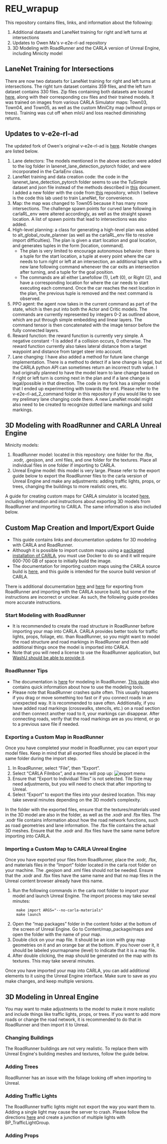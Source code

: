 # REU_wrapup

This repository contains files, links, and information about the following:
1. Additional datasets and LaneNet training for right and left turns at intersections
2. Updates to Owen Ma's v-e2e-rl-ad repository
3. 3D Modeling with RoadRunner and the CARLA version of Unreal Engine, including Minicity model

## LaneNet Training for Intersections
There are now two datasets for LaneNet training for right and left turns at intersections. The right turn dataset contains 359 files, and the left turn dataset contains 330 files. Zip files containing both datasets are located [here](https://drive.google.com/drive/folders/10LKjktFrEe_lrjv4_TwvhQ9-Pzauom9r?usp=sharing), along with their corresponding csv files and their trained models. It was trained on images from various CARLA Simulator maps: Town03, Town04, and Town05, as well as the custom MiniCity map (without props or trees). Training was cut off when mIoU and loss reached diminishing returns.

## Updates to v-e2e-rl-ad
The updated fork of Owen's original v-e2e-rl-ad is [here](https://github.com/catac0mb/v-e2e-rl-ad). Notable changes are listed below.
1. Lane detectors: The models mentioned in the above section were added to the log folder in lanenet_lane_detection_pytorch folder, and were incorporated in the CarlaEnv class. 
2. LaneNet training and data creation code: the code in the lanenet_lane_detection_pytorch folder seems to use the TuSimple dataset and json file instead of the methods described in [this](https://docs.google.com/document/d/1EXU5jXaEKWgqxBsn6C817SnIB1FmI7IcWZgUivV2DjU/edit) document. I added a new folder with the code from [this](https://github.com/David-Brodsky/LaneNet-Train) repository, which I believe is the code this lab used to train LaneNet, for convenience.
3. Map: the map was changed to Town05 because it has many more intersections. The challenge spawn points for curved lane following in carlaRL_env were altered accordingly, as well as the straight spawn location. A list of spawn points that lead to intersections was also added.
4. High-level planning: a class for generating a high-level plan was added to alt_global_route_planner (as well as the carlaRL_env file to resolve import difficulties). The plan is given a start location and goal location, and generates tuples in the form [location, command].
   * The plan is very limited to encourage autonomous behavior: there is a tuple for the start location, a tuple at every point where the car needs to turn right or left at an intersection, an additional tuple with a new lane following command whenever the car exits an intersection after turning, and a tuple for the goal position.
   * The commands are all either Lanefollow (1), Left (0), or Right (2), and have a corresponding location for where the car needs to start executing each command. Once the car reaches the next location in the plan, the previous tuple is removed and the next command is observed.
5. PPO agent: the agent now takes in the current command as part of the state, which is then put into both the Actor and Critic models. The commands are currently represented by integers 0-2 as outlined above, which are put through simple embedding and linear layers. The command tensor is then concatenated with the image tensor before the fully connected layers.
6. Reward function: the reward function is currently very simple. A negative constant -1 is added if a collision occurs, 0 otherwise. The reward function currently also takes lateral distance from a target waypoint and distance from target steer into account. 
7. Lane changing: I have also added a method for future lane change implementation. There is a method to detect if a lane change is legal, but the CARLA python API can sometimes return an incorrect truth value. I had originally planned to have the model learn to lane change based on if right or left turn is coming next in the plan and if a lane change is legal/possible in that direction. The code in my fork has a simpler model that I ended up experimenting with towards the end. Please refer to the v-e2e-rl-ad_2_command folder in this repository if you would like to see my prelimary lane changing code there. A new LaneNet model might also need to be created to recognize dotted lane markings and solid markings.
   
## 3D Modeling with RoadRunner and CARLA Unreal Engine
Minicity models:
1. RoadRunner model: located in this repository: one folder for the .fbx, .xodr, .geojson, and .xml files, and one folder for the textures. Place all individual files in one folder if importing to CARLA.
2. Unreal Engine model: this model is very large. Please refer to the export guide below to export the RoadRunner files to the carla version of Unreal Engine and make any adjustments: adding traffic lights, props, or trees, changing the buildings to more realistic ones, etc.

A guide for creating custom maps for CARLA simulator is located [here](https://docs.google.com/document/d/1nGkW9r-JUrX9DzVkiATIxvYBm__sEEYetNbHLP2ewoU/edit#heading=h.j5jq9pdnhxqd), including information and instructions about exporting 3D models from RoadRunner and importing to CARLA. The same information is also included below.


## Custom Map Creation and Import/Export Guide
* This guide contains links and documentation updates for 3D modeling with CARLA and RoadRunner.
* Although it is possible to import custom maps using a [packaged installation of CARLA](https://carla.readthedocs.io/en/latest/tuto_M_add_map_package/), you must use Docker to do so and it will require 600-700 GB of space to initially build the image.
* The documentation for importing custom maps using the CARLA source build is [here](https://carla.readthedocs.io/en/latest/tuto_M_add_map_source/), and this guide is intended for the source build version of CARLA.

There is additional documentation [here](https://carla.readthedocs.io/en/0.9.4/how_to_make_a_new_map/) and [here](https://www.mathworks.com/help/roadrunner/ug/export-to-carla.html) for exporting from RoadRunner and importing with the CARLA source build, but some of the instructions are incorrect or unclear. As such, the following guide provides more accurate instructions.


### Start Modeling with RoadRunner
* It is recommended to create the road structure in RoadRunner before importing your map into CARLA. CARLA provides better tools for traffic lights, props, foliage, etc. than RoadRunner, so you might want to model the road structure and road markings in RoadRunner and then add additional things once the model is imported into CARLA. 
* Note that you will need a license to use the RoadRunner application, but [WashU should be able to provide it](https://www.mathworks.com/content/dam/mathworks/mathworks-dot-com/images/responsive/supporting/solutions/automated-driving/roadrunner-tutorial/access-roadrunner-cwl.pdf).


### RoadRunner Tips
* The documentation is [here](https://www.mathworks.com/help/roadrunner/fundamentals.html) for modeling in RoadRunner. [This guide](https://www.mathworks.com/help/roadrunner/ug/choose-a-roadrunner-tool.html) also contains quick information about how to use the modeling tools.
* Please note that RoadRunner crashes quite often. This usually happens if you drag or move something too fast or if you connect roads in an unexpected way. It is recommended to save often. Additionally, if you have added road markings (crosswalks, stencils, etc.) on a road section and then connect another road to it, your markings can disappear. After connecting roads, verify that the road markings are as you intend, or go to a previous save file if needed.


### Exporting a Custom Map in RoadRunner
Once you have completed your model in RoadRunner, you can export your model files. Keep in mind that all exported files should be placed in the same folder during the import step.

1. In RoadRunner, select “File”, then “Export”.
2. Select “CARLA Filmbox”, and a menu will pop up: ![export menu](3D_modeling_guide/export_menu.png)
3. Ensure that “Export to Individual Tiles” is not selected. Tile Size may need adjustments, but you will need to check that after importing to Unreal.
4. Select “Export” to export the files into your desired location. This may take several minutes depending on the 3D model’s complexity.

In the folder with the exported files, ensure that the textures/materials used in the 3D model are also in the folder, as well as the .xodr and .fbx files. The .xodr file contains information about how the road network functions, such as road geometries and lane information. The .fbx file contains the actual 3D meshes. Ensure that the .xodr and .fbx files have the same name before importing into CARLA.


### Importing a Custom Map to CARLA Unreal Engine
Once you have exported your files from RoadRunner, place the .xodr, .fbx, and materials files in the “Import” folder located in the carla root folder on your machine. The .geojson and .xml files should not be needed. Ensure that the .xodr and .fbx files have the same name and that no map files in the Unreal content browser already have this name.

1. Run the following commands in the carla root folder to import your model and launch Unreal Engine. The import process may take seveal minutes:
```Shell
     make import ARGS="--no-carla-materials"
     make launch
```

2. Open the “map packages” folder in the content folder at the bottom of the screen of Unreal Engine. Go to Content/map_package/maps and open the folder with the name of your map.
3. Double click on your map file. It should be an icon with gray map geometries on it and an orange bar at the bottom. If you hover over it, it should be labeled yourmapname (level) to indicate that it is a map file.
4. After double clicking, the map should be generated on the map with its textures. This may take several minutes.

Once you have imported your map into CARLA, you can add additional elements to it using the Unreal Engine interface. Make sure to save as you make changes, and keep multiple versions.

## 3D Modeling in Unreal Engine
You may want to make adjustments to the model to make it more realistic and include things like traffic lights, props, or trees. If you want to add more roads or change the road network, it is recommended to do that in RoadRunner and then import it to Unreal.

### Changing Buildings
The RoadRunner buildings are not very realistic. To replace them with Unreal Engine's building meshes and textures, follow the guide below.

### Adding Trees
RoadRunner has an issue with the foliage looking off when importing to Unreal.

### Adding Traffic Lights
The RoadRunner traffic lights might not export the way you want them to.
Adding a single light may cause the server to crash. Please follow the directions [here](https://carla.readthedocs.io/en/latest/tuto_M_custom_add_tl/) and create a junction of multiple lights with BP_TrafficLightGroup.

### Adding Props




